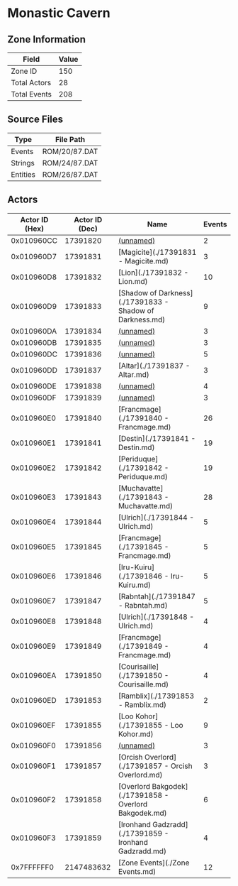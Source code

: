 # Monastic Cavern

## Zone Information

| Field        |   Value |
|--------------|---------|
| Zone ID      |     150 |
| Total Actors |      28 |
| Total Events |     208 |

## Source Files

| Type     | File Path     |
|----------|---------------|
| Events   | ROM/20/87.DAT |
| Strings  | ROM/24/87.DAT |
| Entities | ROM/26/87.DAT |

## Actors

| Actor ID (Hex)   |   Actor ID (Dec) | Name                                                     |   Events |
|------------------|------------------|----------------------------------------------------------|----------|
| 0x010960CC       |         17391820 | [(unnamed)](./17391820.md)                               |        2 |
| 0x010960D7       |         17391831 | [Magicite](./17391831 - Magicite.md)                     |        3 |
| 0x010960D8       |         17391832 | [Lion](./17391832 - Lion.md)                             |       10 |
| 0x010960D9       |         17391833 | [Shadow of Darkness](./17391833 - Shadow of Darkness.md) |        9 |
| 0x010960DA       |         17391834 | [(unnamed)](./17391834.md)                               |        3 |
| 0x010960DB       |         17391835 | [(unnamed)](./17391835.md)                               |        3 |
| 0x010960DC       |         17391836 | [(unnamed)](./17391836.md)                               |        5 |
| 0x010960DD       |         17391837 | [Altar](./17391837 - Altar.md)                           |        3 |
| 0x010960DE       |         17391838 | [(unnamed)](./17391838.md)                               |        4 |
| 0x010960DF       |         17391839 | [(unnamed)](./17391839.md)                               |        3 |
| 0x010960E0       |         17391840 | [Francmage](./17391840 - Francmage.md)                   |       26 |
| 0x010960E1       |         17391841 | [Destin](./17391841 - Destin.md)                         |       19 |
| 0x010960E2       |         17391842 | [Periduque](./17391842 - Periduque.md)                   |       19 |
| 0x010960E3       |         17391843 | [Muchavatte](./17391843 - Muchavatte.md)                 |       28 |
| 0x010960E4       |         17391844 | [Ulrich](./17391844 - Ulrich.md)                         |        5 |
| 0x010960E5       |         17391845 | [Francmage](./17391845 - Francmage.md)                   |        5 |
| 0x010960E6       |         17391846 | [Iru-Kuiru](./17391846 - Iru-Kuiru.md)                   |        5 |
| 0x010960E7       |         17391847 | [Rabntah](./17391847 - Rabntah.md)                       |        5 |
| 0x010960E8       |         17391848 | [Ulrich](./17391848 - Ulrich.md)                         |        4 |
| 0x010960E9       |         17391849 | [Francmage](./17391849 - Francmage.md)                   |        4 |
| 0x010960EA       |         17391850 | [Courisaille](./17391850 - Courisaille.md)               |        4 |
| 0x010960ED       |         17391853 | [Ramblix](./17391853 - Ramblix.md)                       |        2 |
| 0x010960EF       |         17391855 | [Loo Kohor](./17391855 - Loo Kohor.md)                   |        9 |
| 0x010960F0       |         17391856 | [(unnamed)](./17391856.md)                               |        3 |
| 0x010960F1       |         17391857 | [Orcish Overlord](./17391857 - Orcish Overlord.md)       |        3 |
| 0x010960F2       |         17391858 | [Overlord Bakgodek](./17391858 - Overlord Bakgodek.md)   |        6 |
| 0x010960F3       |         17391859 | [Ironhand Gadzradd](./17391859 - Ironhand Gadzradd.md)   |        4 |
| 0x7FFFFFF0       |       2147483632 | [Zone Events](./Zone Events.md)                          |       12 |